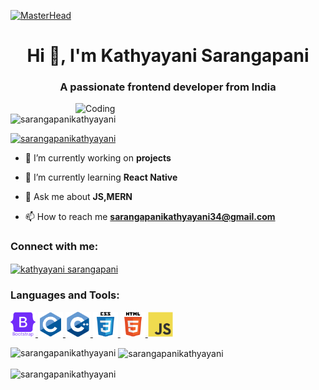 [![MasterHead](https://encrypted-tbn0.gstatic.com/images?q=tbn:ANd9GcQC8vbTQA5LwicbSAA2A8I06EBXB_QsLBKPFLMXMDkWuQ&s)](https://github.com/sarangapanikathyayani)
<h1 align="center">Hi 👋, I'm Kathyayani Sarangapani</h1>
<h3 align="center">A passionate frontend developer from India</h3>
<img align="right" alt="Coding" width="400" src="https://gifdb.com/images/high/umiko-ahagon-desktop-programming-eg5f8g2281ekfhde.webp">
<p align="left"> <img src="https://komarev.com/ghpvc/?username=sarangapanikathyayani&label=Profile%20views&color=0e75b6&style=flat" alt="sarangapanikathyayani" /> </p>

<p align="left"> <a href="https://github.com/ryo-ma/github-profile-trophy"><img src="https://github-profile-trophy.vercel.app/?username=sarangapanikathyayani" alt="sarangapanikathyayani" /></a> </p>

- 🔭 I’m currently working on **projects**

- 🌱 I’m currently learning **React Native**

- 💬 Ask me about **JS,MERN**

- 📫 How to reach me **sarangapanikathyayani34@gmail.com**

<h3 align="left">Connect with me:</h3>
<p align="left">
<a href="https://linkedin.com/in/kathyayani sarangapani" target="blank"><img align="center" src="https://raw.githubusercontent.com/rahuldkjain/github-profile-readme-generator/master/src/images/icons/Social/linked-in-alt.svg" alt="kathyayani sarangapani" height="30" width="40" /></a>
</p>

<h3 align="left">Languages and Tools:</h3>
<p align="left"> <a href="https://getbootstrap.com" target="_blank" rel="noreferrer"> <img src="https://raw.githubusercontent.com/devicons/devicon/master/icons/bootstrap/bootstrap-plain-wordmark.svg" alt="bootstrap" width="40" height="40"/> </a> <a href="https://www.cprogramming.com/" target="_blank" rel="noreferrer"> <img src="https://raw.githubusercontent.com/devicons/devicon/master/icons/c/c-original.svg" alt="c" width="40" height="40"/> </a> <a href="https://www.w3schools.com/cpp/" target="_blank" rel="noreferrer"> <img src="https://raw.githubusercontent.com/devicons/devicon/master/icons/cplusplus/cplusplus-original.svg" alt="cplusplus" width="40" height="40"/> </a> <a href="https://www.w3schools.com/css/" target="_blank" rel="noreferrer"> <img src="https://raw.githubusercontent.com/devicons/devicon/master/icons/css3/css3-original-wordmark.svg" alt="css3" width="40" height="40"/> </a> <a href="https://www.w3.org/html/" target="_blank" rel="noreferrer"> <img src="https://raw.githubusercontent.com/devicons/devicon/master/icons/html5/html5-original-wordmark.svg" alt="html5" width="40" height="40"/> </a> <a href="https://developer.mozilla.org/en-US/docs/Web/JavaScript" target="_blank" rel="noreferrer"> <img src="https://raw.githubusercontent.com/devicons/devicon/master/icons/javascript/javascript-original.svg" alt="javascript" width="40" height="40"/> </a> </p>

<p><img align="left" src="https://github-readme-stats.vercel.app/api/top-langs?username=sarangapanikathyayani&show_icons=true&locale=en&layout=compact" alt="sarangapanikathyayani" /></p>

<p>&nbsp;<img align="center" src="https://github-readme-stats.vercel.app/api?username=sarangapanikathyayani&show_icons=true&locale=en" alt="sarangapanikathyayani" /></p>

<p><img align="center" src="https://github-readme-streak-stats.herokuapp.com/?user=sarangapanikathyayani&" alt="sarangapanikathyayani" /></p>

